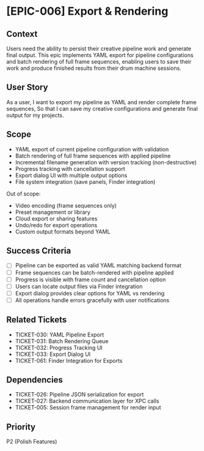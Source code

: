 # [EPIC-006] Export & Rendering

## Context
Users need the ability to persist their creative pipeline work and generate final output. This epic implements YAML export for pipeline configurations and batch rendering of full frame sequences, enabling users to save their work and produce finished results from their drum machine sessions.

## User Story
As a user,
I want to export my pipeline as YAML and render complete frame sequences,
So that I can save my creative configurations and generate final output for my projects.

## Scope
- YAML export of current pipeline configuration with validation
- Batch rendering of full frame sequences with applied pipeline
- Incremental filename generation with version tracking (non-destructive)
- Progress tracking with cancellation support
- Export dialog UI with multiple output options
- File system integration (save panels, Finder integration)

Out of scope:
- Video encoding (frame sequences only)
- Preset management or library
- Cloud export or sharing features
- Undo/redo for export operations
- Custom output formats beyond YAML

## Success Criteria
- [ ] Pipeline can be exported as valid YAML matching backend format
- [ ] Frame sequences can be batch-rendered with pipeline applied
- [ ] Progress is visible with frame count and cancellation option
- [ ] Users can locate output files via Finder integration
- [ ] Export dialog provides clear options for YAML vs rendering
- [ ] All operations handle errors gracefully with user notifications

## Related Tickets
- TICKET-030: YAML Pipeline Export
- TICKET-031: Batch Rendering Queue
- TICKET-032: Progress Tracking UI
- TICKET-033: Export Dialog UI
- TICKET-061: Finder Integration for Exports

## Dependencies
- TICKET-026: Pipeline JSON serialization for export
- TICKET-027: Backend communication layer for XPC calls
- TICKET-005: Session frame management for render input

## Priority
P2 (Polish Features)
